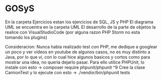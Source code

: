 # GOSyS

En la carpeta Ejercicios estan los ejercicios de SQL, JS y PHP
El diagrama UML se encuentra en la carpeta UML
El desarrollo de la parte de objetos la realice con VisualStudioCode (por alguna razon PHP Storm no esta tomando los plugins)

Consideracion: Nunca habia realizado test con PHP, me dedique a googlear un poco y ver videos en youtube de algunos casos, 
no es muy distinto a Java, por lo que vi, con lo cual hice algunos basicos y cortos como para mostrar una idea, no queria dejarlo pasar.
Para ello utilice PHPUnit, lo instale con esto -> composer require phpunit/phpunit ^9
Cree la clase CamionTest y lo ejecute con esto -> ./vendor/bin/phpunit tests
